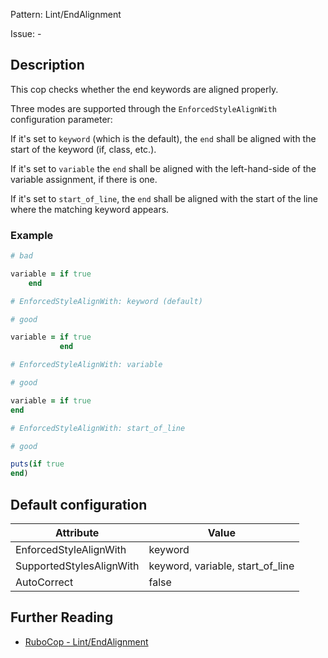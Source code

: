 Pattern: Lint/EndAlignment

Issue: -

## Description

This cop checks whether the end keywords are aligned properly.

Three modes are supported through the `EnforcedStyleAlignWith`
configuration parameter:

If it's set to `keyword` (which is the default), the `end`
shall be aligned with the start of the keyword (if, class, etc.).

If it's set to `variable` the `end` shall be aligned with the
left-hand-side of the variable assignment, if there is one.

If it's set to `start_of_line`, the `end` shall be aligned with the
start of the line where the matching keyword appears.

### Example

```ruby
# bad

variable = if true
    end
```
```ruby
# EnforcedStyleAlignWith: keyword (default)

# good

variable = if true
           end
```
```ruby
# EnforcedStyleAlignWith: variable

# good

variable = if true
end
```
```ruby
# EnforcedStyleAlignWith: start_of_line

# good

puts(if true
end)
```

## Default configuration

Attribute | Value
--- | ---
EnforcedStyleAlignWith | keyword
SupportedStylesAlignWith | keyword, variable, start_of_line
AutoCorrect | false

## Further Reading

* [RuboCop - Lint/EndAlignment](https://rubocop.readthedocs.io/en/latest/cops_lint/#lintendalignment)
